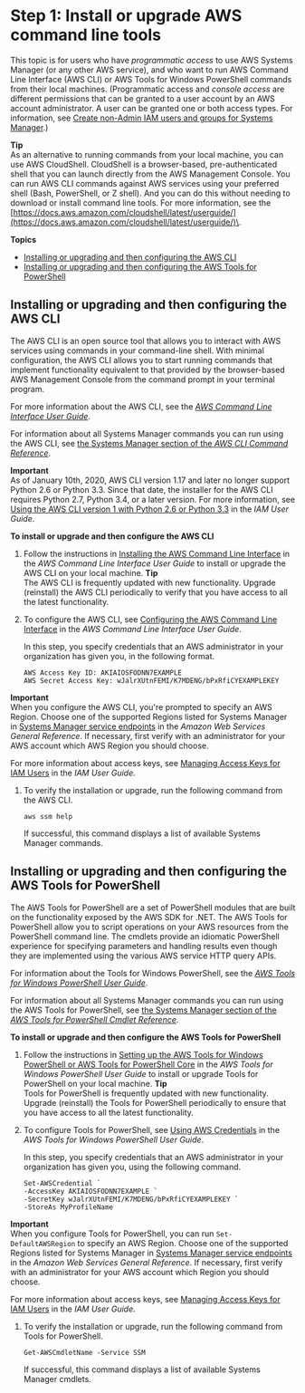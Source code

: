 # Step 1: Install or upgrade AWS command line tools<a name="getting-started-cli"></a>

This topic is for users who have *programmatic access* to use AWS Systems Manager \(or any other AWS service\), and who want to run AWS Command Line Interface \(AWS CLI\) or AWS Tools for Windows PowerShell commands from their local machines\. \(Programmatic access and *console access* are different permissions that can be granted to a user account by an AWS account administrator\. A user can be granted one or both access types\. For information, see [ Create non\-Admin IAM users and groups for Systems Manager](setup-create-iam-user.md)\.\)

**Tip**  
As an alternative to running commands from your local machine, you can use AWS CloudShell\. CloudShell is a browser\-based, pre\-authenticated shell that you can launch directly from the AWS Management Console\. You can run AWS CLI commands against AWS services using your preferred shell \(Bash, PowerShell, or Z shell\)\. And you can do this without needing to download or install command line tools\. For more information, see the [https://docs.aws.amazon.com/cloudshell/latest/userguide/](https://docs.aws.amazon.com/cloudshell/latest/userguide/)\.

**Topics**
+ [Installing or upgrading and then configuring the AWS CLI](#getting-started-aws-cli)
+ [Installing or upgrading and then configuring the AWS Tools for PowerShell](#getting-started-twp)

## Installing or upgrading and then configuring the AWS CLI<a name="getting-started-aws-cli"></a>

The AWS CLI is an open source tool that allows you to interact with AWS services using commands in your command\-line shell\. With minimal configuration, the AWS CLI allows you to start running commands that implement functionality equivalent to that provided by the browser\-based AWS Management Console from the command prompt in your terminal program\.

For more information about the AWS CLI, see the *[AWS Command Line Interface User Guide](https://docs.aws.amazon.com/cli/latest/userguide/)*\.

For information about all Systems Manager commands you can run using the AWS CLI, see [the Systems Manager section of the *AWS CLI Command Reference*](https://docs.aws.amazon.com/cli/latest/reference/ssm/index.html)\.

**Important**  
As of January 10th, 2020, AWS CLI version 1\.17 and later no longer support Python 2\.6 or Python 3\.3\. Since that date, the installer for the AWS CLI requires Python 2\.7, Python 3\.4, or a later version\. For more information, see [Using the AWS CLI version 1 with Python 2\.6 or Python 3\.3](https://docs.aws.amazon.com/cli/latest/userguide/deprecate-python-26-33.html) in the *IAM User Guide*\.

**To install or upgrade and then configure the AWS CLI**

1. Follow the instructions in [Installing the AWS Command Line Interface](https://docs.aws.amazon.com/cli/latest/userguide/installing.html) in the *AWS Command Line Interface User Guide* to install or upgrade the AWS CLI on your local machine\.
**Tip**  
The AWS CLI is frequently updated with new functionality\. Upgrade \(reinstall\) the AWS CLI periodically to verify that you have access to all the latest functionality\.

1. To configure the AWS CLI, see [Configuring the AWS Command Line Interface](https://docs.aws.amazon.com/cli/latest/userguide/cli-chap-getting-started.html) in the *AWS Command Line Interface User Guide*\.

   In this step, you specify credentials that an AWS administrator in your organization has given you, in the following format\.

   ```
   AWS Access Key ID: AKIAIOSFODNN7EXAMPLE
   AWS Secret Access Key: wJalrXUtnFEMI/K7MDENG/bPxRfiCYEXAMPLEKEY
   ```
**Important**  
When you configure the AWS CLI, you're prompted to specify an AWS Region\. Choose one of the supported Regions listed for Systems Manager in [Systems Manager service endpoints](https://docs.aws.amazon.com/general/latest/gr/ssm.html#ssm_region) in the *Amazon Web Services General Reference*\. If necessary, first verify with an administrator for your AWS account which AWS Region you should choose\.

   For more information about access keys, see [Managing Access Keys for IAM Users](https://docs.aws.amazon.com/IAM/latest/UserGuide/ManagingCredentials.html) in the *IAM User Guide*\.

1. To verify the installation or upgrade, run the following command from the AWS CLI\.

   ```
   aws ssm help
   ```

   If successful, this command displays a list of available Systems Manager commands\.

## Installing or upgrading and then configuring the AWS Tools for PowerShell<a name="getting-started-twp"></a>

The AWS Tools for PowerShell are a set of PowerShell modules that are built on the functionality exposed by the AWS SDK for \.NET\. The AWS Tools for PowerShell allow you to script operations on your AWS resources from the PowerShell command line\. The cmdlets provide an idiomatic PowerShell experience for specifying parameters and handling results even though they are implemented using the various AWS service HTTP query APIs\.

 For information about the Tools for Windows PowerShell, see the *[AWS Tools for Windows PowerShell User Guide](https://docs.aws.amazon.com/powershell/latest/userguide/)*\.

 For information about all Systems Manager commands you can run using the AWS Tools for PowerShell, see [the Systems Manager section of the *AWS Tools for PowerShell Cmdlet Reference*](https://docs.aws.amazon.com/powershell/latest/reference/items/AWS_Systems_Manager_cmdlets.html)\.

**To install or upgrade and then configure the AWS Tools for PowerShell**

1. Follow the instructions in [Setting up the AWS Tools for Windows PowerShell or AWS Tools for PowerShell Core](https://docs.aws.amazon.com/powershell/latest/userguide/pstools-getting-set-up.html) in the *AWS Tools for Windows PowerShell User Guide* to install or upgrade Tools for PowerShell on your local machine\.
**Tip**  
Tools for PowerShell is frequently updated with new functionality\. Upgrade \(reinstall\) the Tools for PowerShell periodically to ensure that you have access to all the latest functionality\.

1. To configure Tools for PowerShell, see [Using AWS Credentials](https://docs.aws.amazon.com/powershell/latest/userguide/specifying-your-aws-credentials.html) in the *AWS Tools for Windows PowerShell User Guide*\.

   In this step, you specify credentials that an AWS administrator in your organization has given you, using the following command\.

   ```
   Set-AWSCredential `
   -AccessKey AKIAIOSFODNN7EXAMPLE `
   -SecretKey wJalrXUtnFEMI/K7MDENG/bPxRfiCYEXAMPLEKEY `
   -StoreAs MyProfileName
   ```
**Important**  
When you configure Tools for PowerShell, you can run `Set-DefaultAWSRegion` to specify an AWS Region\. Choose one of the supported Regions listed for Systems Manager in [Systems Manager service endpoints](https://docs.aws.amazon.com/general/latest/gr/ssm.html#ssm_region) in the *Amazon Web Services General Reference*\. If necessary, first verify with an administrator for your AWS account which Region you should choose\.

   For more information about access keys, see [Managing Access Keys for IAM Users](https://docs.aws.amazon.com/IAM/latest/UserGuide/ManagingCredentials.html) in the *IAM User Guide*\.

1. To verify the installation or upgrade, run the following command from Tools for PowerShell\.

   ```
   Get-AWSCmdletName -Service SSM
   ```

   If successful, this command displays a list of available Systems Manager cmdlets\.